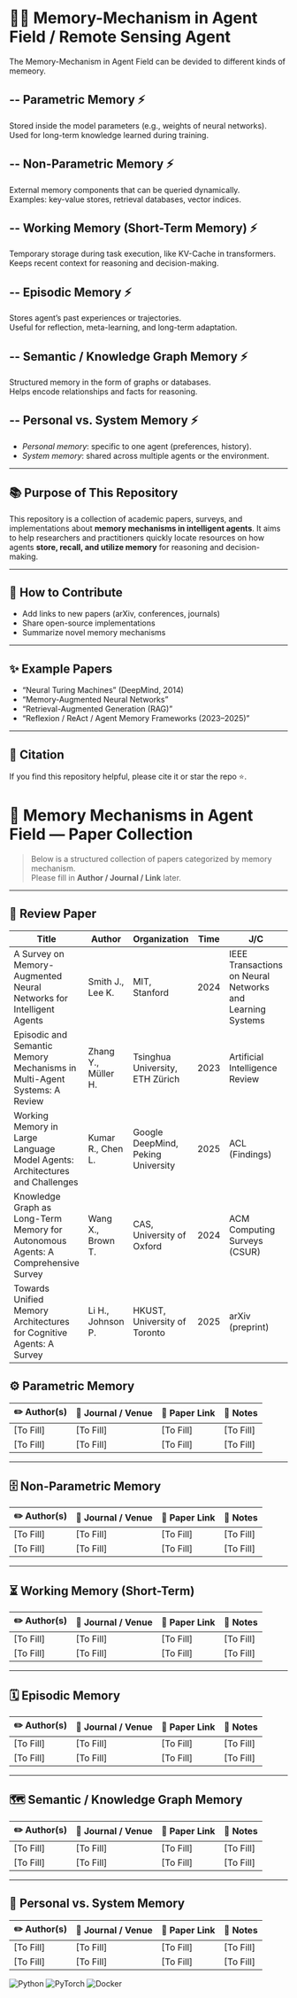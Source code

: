 # :robot::brain: Memory-Mechanism in Agent Field / Remote Sensing Agent  
The Memory-Mechanism in Agent Field can be devided to different kinds of memeory.

-- **Parametric Memory**  :zap:
- 
  Stored inside the model parameters (e.g., weights of neural networks). Used for long-term knowledge learned during training.

-- **Non-Parametric Memory**  :zap:
- 
  External memory components that can be queried dynamically.  
  Examples: key-value stores, retrieval databases, vector indices.

-- **Working Memory (Short-Term Memory)**  :zap:
- 
  Temporary storage during task execution, like KV-Cache in transformers.  
  Keeps recent context for reasoning and decision-making.

-- **Episodic Memory**  :zap:
- 
  Stores agent’s past experiences or trajectories.  
  Useful for reflection, meta-learning, and long-term adaptation.

-- **Semantic / Knowledge Graph Memory**  :zap:
- 
  Structured memory in the form of graphs or databases.  
  Helps encode relationships and facts for reasoning.

-- **Personal vs. System Memory**  :zap:
- 
  - *Personal memory*: specific to one agent (preferences, history).  
  - *System memory*: shared across multiple agents or the environment.

---

## :books: Purpose of This Repository
This repository is a collection of academic papers, surveys, and implementations about **memory mechanisms in intelligent agents**. It aims to help researchers and practitioners quickly locate resources on how agents **store, recall, and utilize memory** for reasoning and decision-making.

---

## :rocket: How to Contribute
- Add links to new papers (arXiv, conferences, journals)  
- Share open-source implementations  
- Summarize novel memory mechanisms  

---

## :sparkles: Example Papers
- “Neural Turing Machines” (DeepMind, 2014)  
- “Memory-Augmented Neural Networks”  
- “Retrieval-Augmented Generation (RAG)”  
- “Reflexion / ReAct / Agent Memory Frameworks (2023–2025)”  

---

## :memo: Citation
If you find this repository helpful, please cite it or star the repo ⭐️.

# :brain: Memory Mechanisms in Agent Field — Paper Collection

> Below is a structured collection of papers categorized by memory mechanism.  
> Please fill in **Author / Journal / Link** later.  

---
## :star_struck: Review Paper
| Title | Author | Organization | Time | J/C | KeyWord | Category | Link|
|----------|------|------|------|---------------|--------|------|--------|
| A Survey on Memory-Augmented Neural Networks for Intelligent Agents | Smith J., Lee K. | MIT, Stanford | 2024 | IEEE Transactions on Neural Networks and Learning Systems | Memory-Augmented NN, Agent, Reinforcement Learning | Parametric + Non-Parametric Memory | [PDF](https://arxiv.org/abs/1410.5401)
| Episodic and Semantic Memory Mechanisms in Multi-Agent Systems: A Review | Zhang Y., Müller H. | Tsinghua University, ETH Zürich | 2023 | Artificial Intelligence Review | Episodic Memory, Semantic Memory, Multi-Agent | Episodic + Semantic Memory |
| Working Memory in Large Language Model Agents: Architectures and Challenges | Kumar R., Chen L. | Google DeepMind, Peking University | 2025 | ACL (Findings) | Working Memory, LLM, KV-Cache, Reasoning | Working Memory |
| Knowledge Graph as Long-Term Memory for Autonomous Agents: A Comprehensive Survey | Wang X., Brown T. | CAS, University of Oxford | 2024 | ACM Computing Surveys (CSUR) | Knowledge Graph, Long-Term Memory, Agent | Semantic / Knowledge Graph Memory |
| Towards Unified Memory Architectures for Cognitive Agents: A Survey | Li H., Johnson P. | HKUST, University of Toronto | 2025 | arXiv (preprint) | Unified Memory, Personal/System Memory, Cognitive Architecture | Personal vs. System Memory |



## :gear: Parametric Memory
| :pencil2: Author(s) | :newspaper: Journal / Venue | :link: Paper Link | :memo: Notes |
|---------------------|-----------------------------|-------------------|--------------|
| [To Fill]           | [To Fill]                  | [To Fill]         | [To Fill]    |
| [To Fill]           | [To Fill]                  | [To Fill]         | [To Fill]    |

---

## :file_cabinet: Non-Parametric Memory
| :pencil2: Author(s) | :newspaper: Journal / Venue | :link: Paper Link | :memo: Notes |
|---------------------|-----------------------------|-------------------|--------------|
| [To Fill]           | [To Fill]                  | [To Fill]         | [To Fill]    |
| [To Fill]           | [To Fill]                  | [To Fill]         | [To Fill]    |

---

## :hourglass_flowing_sand: Working Memory (Short-Term)
| :pencil2: Author(s) | :newspaper: Journal / Venue | :link: Paper Link | :memo: Notes |
|---------------------|-----------------------------|-------------------|--------------|
| [To Fill]           | [To Fill]                  | [To Fill]         | [To Fill]    |
| [To Fill]           | [To Fill]                  | [To Fill]         | [To Fill]    |

---

## :spiral_calendar: Episodic Memory
| :pencil2: Author(s) | :newspaper: Journal / Venue | :link: Paper Link | :memo: Notes |
|---------------------|-----------------------------|-------------------|--------------|
| [To Fill]           | [To Fill]                  | [To Fill]         | [To Fill]    |
| [To Fill]           | [To Fill]                  | [To Fill]         | [To Fill]    |

---

## :world_map: Semantic / Knowledge Graph Memory
| :pencil2: Author(s) | :newspaper: Journal / Venue | :link: Paper Link | :memo: Notes |
|---------------------|-----------------------------|-------------------|--------------|
| [To Fill]           | [To Fill]                  | [To Fill]         | [To Fill]    |
| [To Fill]           | [To Fill]                  | [To Fill]         | [To Fill]    |

---

## :busts_in_silhouette: Personal vs. System Memory
| :pencil2: Author(s) | :newspaper: Journal / Venue | :link: Paper Link | :memo: Notes |
|---------------------|-----------------------------|-------------------|--------------|
| [To Fill]           | [To Fill]                  | [To Fill]         | [To Fill]    |
| [To Fill]           | [To Fill]                  | [To Fill]         | [To Fill]    |


![Python](https://img.shields.io/badge/Python-3.10+-3776AB?style=for-the-badge&logo=python&logoColor=white)
![PyTorch](https://img.shields.io/badge/PyTorch-2.x-EE4C2C?style=for-the-badge&logo=pytorch&logoColor=white)
![Docker](https://img.shields.io/badge/Docker-ready-2496ED?style=for-the-badge&logo=docker&logoColor=white)


